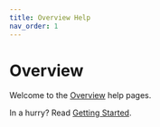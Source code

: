 ```yaml
---
title: Overview Help
nav_order: 1
---
```


# Overview

Welcome to the [Overview](https://overviewdocs.com) help pages.

In a hurry? Read [Getting Started](/getting-started).
